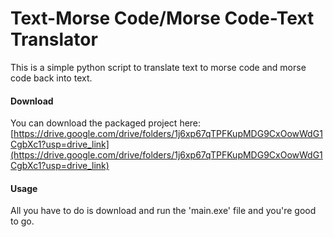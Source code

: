 # Text-Morse Code/Morse Code-Text Translator

This is a simple python script to translate text to morse code and morse code back into text.

#### Download
You can download the packaged project here:
[https://drive.google.com/drive/folders/1j6xp67qTPFKupMDG9CxOowWdG1CgbXc1?usp=drive_link](https://drive.google.com/drive/folders/1j6xp67qTPFKupMDG9CxOowWdG1CgbXc1?usp=drive_link)

#### Usage
All you have to do is download and run the 'main.exe' file and you're good to go.